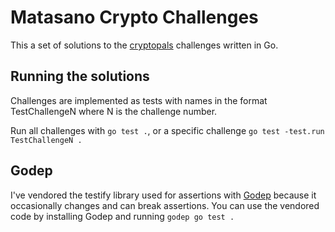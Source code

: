 # Matasano Crypto Challenges

This a set of solutions to the [cryptopals](http://cryptopals.com) challenges written in Go.

## Running the solutions

Challenges are implemented as tests with names in the format TestChallengeN where N is the challenge number.

Run all challenges with `go test .`, or a specific challenge `go test -test.run TestChallengeN .` 

## Godep

I've vendored the testify library used for assertions with [Godep](https://github.com/tools/godep) because it occasionally changes and can break assertions. You can use the vendored code by installing Godep and running `godep go test .`
